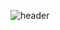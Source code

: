 ![header](https://capsule-render.vercel.app/api?type=waving&color=2C74B3&textColor=ffffff&height=300&section=header&text=Aries%20%F0%9F%A4%97)
